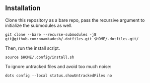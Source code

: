 ## Installation

Clone this repository as a bare repo, pass the recursive argument to initialize the submodules as well.

```shell
git clone --bare --recurse-submodules -j8 git@github.com:noamkadosh/.dotfiles.git $HOME/.dotfiles.git/
```

Then, run the install script.

```shell
source $HOME/.config/install.sh
```

To ignore untracked files and avoid too much noise:
```shell
dots config --local status.showUntrackedFiles no
````
